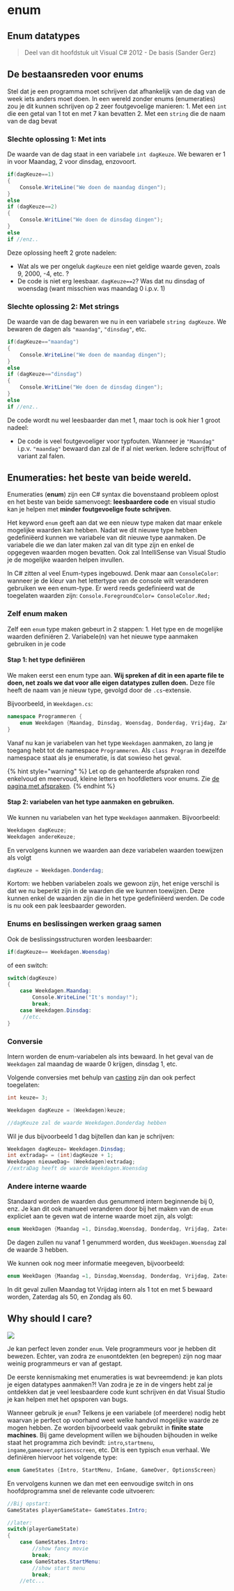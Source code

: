 # enum

## Enum datatypes

> Deel van dit hoofdstuk uit Visual C\# 2012 - De basis \(Sander Gerz\)

## De bestaansreden voor enums

Stel dat je een programma moet schrijven dat afhankelijk van de dag van de week iets anders moet doen. In een wereld zonder enums \(enumeraties\) zou je dit kunnen schrijven op 2 zeer foutgevoelige manieren: 1. Met een `int` die een getal van 1 tot en met 7 kan bevatten 2. Met een `string` die de naam van de dag bevat

### Slechte oplossing 1: Met ints

De waarde van de dag staat in een variabele `int dagKeuze`. We bewaren er 1 in voor Maandag, 2 voor dinsdag, enzovoort.

```csharp
if(dagKeuze==1)
{
    Console.WriteLine("We doen de maandag dingen");
}
else 
if (dagKeuze==2)
{
    Console.WritLine("We doen de dinsdag dingen");
}
else 
if //enz..
```

Deze oplossing heeft 2 grote nadelen:

* Wat als we per ongeluk `dagKeuze` een niet geldige waarde geven, zoals 9, 2000, -4, etc. ? 
* De code is niet erg leesbaar. `dagKeuze==2`? Was dat nu dinsdag of woensdag \(want misschien was maandag 0 i.p.v. 1\)

### Slechte oplossing 2: Met strings

De waarde van de dag bewaren we nu in een variabele `string dagKeuze`. We bewaren de dagen als `"maandag"`, `"dinsdag"`, etc.

```csharp
if(dagKeuze=="maandag")
{
    Console.WriteLine("We doen de maandag dingen");
}
else 
if (dagKeuze=="dinsdag")
{
    Console.WritLine("We doen de dinsdag dingen");
}
else 
if //enz..
```

De code wordt nu wel leesbaarder dan met 1, maar toch is ook hier 1 groot nadeel:

* De code is veel foutgevoeliger voor typfouten. Wanneer je `"Maandag"` i.p.v. `"maandag"` bewaard dan zal de if al niet werken. Iedere schrijffout of variant zal falen. 

## Enumeraties: het beste van beide wereld.

Enumeraties \(**enum**\) zijn een C\# syntax die bovenstaand probleem oplost en het beste van beide samenvoegt: **leesbaardere code** en visual studio kan je helpen met **minder foutgevoelige foute schrijven**.

Het keyword `enum` geeft aan dat we een nieuw type maken dat maar enkele mogelijke waarden kan hebben. Nadat we dit nieuwe type hebben gedefiniëerd kunnen we variabele van dit nieuwe type aanmaken. De variabele die we dan later maken zal van dit type zijn en enkel de opgegeven waarden mogen bevatten. Ook zal IntelliSense van Visual Studio je de mogelijke waarden helpen invullen.

In C\# zitten al veel Enum-types ingebouwd. Denk maar aan `ConsoleColor`: wanneer je de kleur van het lettertype van de console wilt veranderen gebruiken we een enum-type. Er werd reeds gedefinieerd wat de toegelaten waarden zijn: `Console.ForegroundColor= ConsoleColor.Red;`

### Zelf enum maken

Zelf een `enum` type maken gebeurt in 2 stappen: 1. Het type en de mogelijke waarden definiëren 2. Variabele\(n\) van het nieuwe type aanmaken gebruiken in je code

#### Stap 1: het type definiëren

We maken eerst een enum type aan. **Wij spreken af dit in een aparte file te doen, net zoals we dat voor alle eigen datatypes zullen doen.** Deze file heeft de naam van je nieuw type, gevolgd door de `.cs`-extensie.

Bijvoorbeeld, in `Weekdagen.cs`:

```csharp
namespace Programmeren {
    enum Weekdagen {Maandag, Dinsdag, Woensdag, Donderdag, Vrijdag, Zaterdag, Zondag}
}
```

Vanaf nu kan je variabelen van het type `Weekdagen` aanmaken, zo lang je toegang hebt tot de namespace `Programmeren`. Als `class Program` in dezelfde namespace staat als je enumeratie, is dat sowieso het geval.

{% hint style="warning" %}
Let op de gehanteerde afspraken rond enkelvoud en meervoud, kleine letters en hoofdletters voor enums. Zie [de pagina met afspraken](https://apwt.gitbook.io/cursus-pro-oo/inleiding/afsprakencode).
{% endhint %}

#### Stap 2: variabelen van het type aanmaken en gebruiken.

We kunnen nu variabelen van het type `Weekdagen` aanmaken. Bijvoorbeeld:

```csharp
Weekdagen dagKeuze;
Weekdagen andereKeuze;
```

En vervolgens kunnen we waarden aan deze variabelen waarden toewijzen als volgt

```csharp
dagKeuze = Weekdagen.Donderdag;
```

Kortom: we hebben variabelen zoals we gewoon zijn, het enige verschil is dat we nu beperkt zijn in de waarden die we kunnen toewijzen. Deze kunnen enkel de waarden zijn die in het type gedefiniëerd werden. De code is nu ook een pak leesbaarder geworden.

### Enums en beslissingen werken graag samen

Ook de beslissingsstructuren worden leesbaarder:

```csharp
if(dagKeuze== Weekdagen.Woensdag)
```

of een switch:

```csharp
switch(dagKeuze)
{
    case Weekdagen.Maandag:
        Console.WriteLine("It's monday!");
        break;
    case Weekdagen.Dinsdag:
     //etc.
}
```

### Conversie

Intern worden de enum-variabelen als ints bewaard. In het geval van de `Weekdagen` zal maandag de waarde 0 krijgen, dinsdag 1, etc.

Volgende conversies met behulp van [casting](../h3-werken-met-data/4_converteren_casting.md) zijn dan ook perfect toegelaten:

```csharp
int keuze= 3;

Weekdagen dagKeuze = (Weekdagen)keuze;

//dagKeuze zal de waarde Weekdagen.Donderdag hebben
```

Wil je dus bijvoorbeeld 1 dag bijtellen dan kan je schrijven:

```csharp
Weekdagen dagKeuze= Weekdagen.Dinsdag;
int extradag= = (int)dagKeuze + 1;
Weekdagen nieuweDag= (Weekdagen)extradag;
//extraDag heeft de waarde Weekdagen.Woensdag
```

### Andere interne waarde

Standaard worden de waarden dus genummerd intern beginnende bij 0, enz. Je kan dit ook manueel veranderen door bij het maken van de `enum` expliciet aan te geven wat de interne waarde moet zijn, als volgt:

```csharp
enum WeekDagen {Maandag =1, Dinsdag,Woensdag, Donderdag, Vrijdag, Zaterdag, Zondag}
```

De dagen zullen nu vanaf 1 genummerd worden, dus `WeekDagen.Woensdag` zal de waarde 3 hebben.

We kunnen ook nog meer informatie meegeven, bijvoorbeeld:

```csharp
enum WeekDagen {Maandag =1, Dinsdag,Woensdag, Donderdag, Vrijdag, Zaterdag=50, Zondag=60}
```

In dit geval zullen Maandag tot Vrijdag intern als 1 tot en met 5 bewaard worden, Zaterdag als 50, en Zondag als 60.

## Why should I care?

![](../../.gitbook/assets/care%20%281%29.jpg)

Je kan perfect leven zonder `enum`. Vele programmeurs voor je hebben dit bewezen. Echter, van zodra ze `enum`ontdekten \(en begrepen\) zijn nog maar weinig programmeurs er van af gestapt.

De eerste kennismaking met enumeraties is wat bevreemdend: je kan plots je eigen datatypes aanmaken?! Van zodra je ze in de vingers hebt zal je ontdekken dat je veel leesbaardere code kunt schrijven én dat Visual Studio je kan helpen met het opsporen van bugs.

Wanneer gebruik je `enum`? Telkens je een variabele \(of meerdere\) nodig hebt waarvan je perfect op voorhand weet welke handvol mogelijke waarde ze mogen hebben. Ze worden bijvoorbeeld vaak gebruikt in **finite state machines**. Bij game development willen we bijhouden bijhouden in welke staat het programma zich bevindt: `intro`,`startmenu`, `ingame`,`gameover`,`optionsscreen`, etc. Dit is een typisch `enum` verhaal. We definiëren hiervoor het volgende type:

```csharp
enum GameStates {Intro, StartMenu, InGame, GameOver, OptionsScreen}
```

En vervolgens kunnen we dan met een eenvoudige switch in ons hoofdprogramma snel de relevante code uitvoeren:

```csharp
//Bij opstart:
GameStates playerGameState= GameStates.Intro;

//later:
switch(playerGameState)
{
    case GameStates.Intro:
        //show fancy movie
        break;
    case GameStates.StartMenu:
        //show start menu
        break;
    //etc...
```

